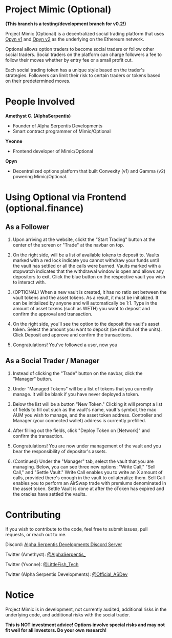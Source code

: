 # Project Mimic (Optional)

**(This branch is a testing/development branch for v0.2!)**

Project Mimic (Optional) is a decentralized social trading platform that uses [Opyn v1](https://v1.opyn.co) and [Opyn v2](https://opyn.co) as the underlying on the Ethereum network. 

Optional allows option traders to become social traders or follow other social traders. Social traders on the platform can charge followers a fee to follow their moves whether by entry fee or a small profit cut.

Each social trading token has a unique style based on the trader's strategies. Followers can limit their risk to certain traders or tokens based on their predetermined moves.

# People Involved

**Amethyst C. (AlphaSerpentis)**
- Founder of Alpha Serpentis Developments
- Smart contract programmer of Mimic/Optional

**Yvonne**
- Frontend developer of Mimic/Optional

**Opyn**
- Decentralized options platform that built Convexity (v1) and Gamma (v2) powering Mimic/Optional.

# Using Optional via Frontend (optional.finance)

## As a Follower

1. Upon arriving at the website, clickt the "Start Trading" button at the center of the screen or "Trade" at the navbar on top.

2. On the right side, will be a list of available tokens to deposit to. Vaults marked with a red lock indicate you cannot withdraw your funds until the vault has settled or all the calls were burned. Vaults marked with a stopwatch indicates that the withdrawal window is open and allows any depositors to exit. Click the blue button on the respective vault you wish to interact with.

3. (OPTIONAL) When a new vault is created, it has no ratio set between the vault tokens and the asset tokens. As a result, it must be initialized. It can be initialized by anyone and will automatically be 1:1. Type in the amount of asset tokens (such as WETH) you want to deposit and confirm the approval and transaction.

4. On the right side, you'll see the option to the deposit the vault's asset token. Select the amount you want to deposit (be mindful of the units). Click Deposit and approve and confirm the transactions.

5. Congratulations! You've followed a user, now you 

## As a Social Trader / Manager

1. Instead of clicking the "Trade" button on the navbar, click the "Manager" button.

2. Under "Managed Tokens" will be a list of tokens that you currently manage. It will be blank if you have never deployed a token.

3. Below the list will be a button "New Token." Clicking it will prompt a list of fields to fill out such as the vault's name, vault's symbol, the max AUM you wish to manage, and the asset token address. Controller and Manager (your connected wallet) address is currently prefilled.

4. After filling out the fields, click "Deploy Token on [Network]" and confirm the transaction.

5. Congratulations! You are now under management of the vault and you bear the responsibility of depositor's assets.

6. (Continued) Under the "Manager" tab, select the vault that you are managing. Below, you can see three new options: "Write Call," "Sell Call," and "Settle Vault." Write Call enables you to write an X amount of calls, provided there's enough in the vault to collateralize them. Sell Call enables you to perform an AirSwap trade with premiums denominated in the asset token. Settle Vault is done at after the oToken has expired and the oracles have settled the vaults.

# Contributing

If you wish to contribute to the code, feel free to submit issues, pull requests, or reach out to me.

Discord: [Alpha Serpentis Developments Discord Server](https://discord.gg/M8Hs5Dg)

Twitter (Amethyst): [@AlphaSerpentis_](https://twitter.com/AlphaSerpentis_)

Twitter (Yvonne): [@LittleFish_Tech](https://twitter.com/LittleFish_Tech)

Twitter (Alpha Serpentis Developments): [@Official_ASDev](https://twitter.com/Official_ASDev)

# Notice

Project Mimic is in development, not currently audited, additional risks in the underlying code, and additional risks with the social trader.

**This is NOT investment advice! Options involve special risks and may not fit well for all investors. Do your own research!**
